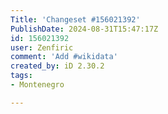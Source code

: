 ```yaml
---
Title: 'Changeset #156021392'
PublishDate: 2024-08-31T15:47:17Z
id: 156021392
user: Zenfiric
comment: 'Add #wikidata'
created_by: iD 2.30.2
tags:
- Montenegro

---
```

